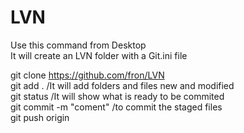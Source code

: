 # LVN


Use this command from Desktop  
It will create an LVN folder with a Git.ini file  

git clone https://github.com/fron/LVN    
git add .   /It will add folders and files new and modified   
git status    /It will show what is ready to be commited    
git commit -m "coment"    /to commit the staged files    
git push origin    